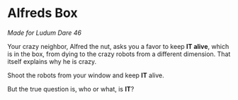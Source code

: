 # Alfreds Box

*Made for Ludum Dare 46*

Your crazy neighbor, Alfred the nut, asks you a favor to keep **IT alive**, which is in the box, from dying to the crazy robots from a different dimension. That itself explains why he is crazy. 

Shoot the robots from your window and keep **IT** alive.

But the true question is, who or what, is **IT**?

